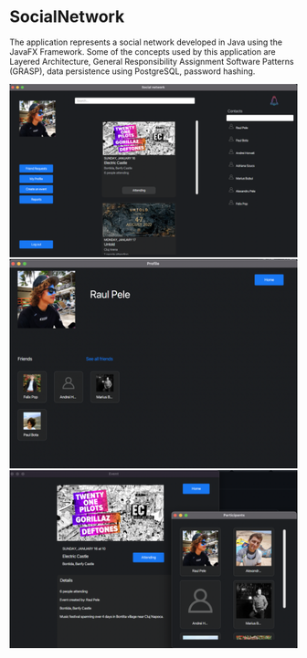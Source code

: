 # SocialNetwork
The application represents a social network developed in Java using the JavaFX Framework. Some of the concepts used by this application are Layered Architecture, General Responsibility Assignment Software Patterns (GRASP), data persistence using PostgreSQL, password hashing.


![](https://github.com/RaulPele/SocialNetwork/blob/main/homepage.png)
![](https://github.com/RaulPele/SocialNetwork/blob/main/profilepage.png)
![](https://github.com/RaulPele/SocialNetwork/blob/main/eventpage.png)
